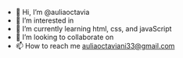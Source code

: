 - 👋 Hi, I’m @auliaoctavia
- 👀 I’m interested in 
- 🌱 I’m currently learning html, css, and javaScript
- 💞️ I’m looking to collaborate on 
- 📫 How to reach me auliaoctaviani33@gmail.com

<!---
auliaoctavia/auliaoctavia is a ✨ special ✨ repository because its `README.md` (this file) appears on your GitHub profile.
You can click the Preview link to take a look at your changes.
--->
